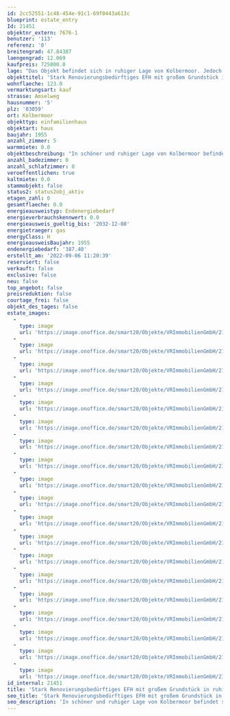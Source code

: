 ```yaml
---
id: 2cc52551-1c48-454e-91c1-69f0443a613c
blueprint: estate_entry
Id: 21451
objektnr_extern: 7676-1
benutzer: '113'
referenz: '0'
breitengrad: 47.84387
laengengrad: 12.069
kaufpreis: 725000.0
lage: "Das Objekt befindet sich in ruhiger Lage von Kolbermoor. Jedoch ist die Anbindung gut und auch die Geschäfte des täglichen Bedarfs sind schnell zu erreichen.\r\n\r\nKolbermoor verfügt über eine gute Infrastruktur mit allen Einkaufsmöglichkeiten, Freibad, Ärzten, Apotheken, Banken, Cafés, Bistros und Restaurants. Die drei Einkaufszentren an der \"Alten Spinnerei\", \"Hertopark\" oder \"Rosenheimer Straße\" sowie diverse Bäcker, Metzger und weitere Geschäfte können zu Fuß oder mit dem Fahrrad in wenigen Minuten erreicht werden. Es bestehen Bus- und Bahnverbindungen in der Stadt, sowie zu den Orten in der Umgebung. Die Autobahn München-Salzburg, Auffahrten Kolbermoor/Rosenheim-West oder Bad Aibling sind jeweils in ca. 10 Autominuten erreichbar.\r\n\r\nKindergärten sowie Grund- und Mittelschulen sind vor Ort, die höher führenden Schulen in Rosenheim oder Bad Aibling sind über öffentliche Verkehrsmittel angebunden.\r\n\r\nDer Bahnhof ist in wenigen Minuten fußläufig oder mit dem Fahrrad erreichbar, hier besteht  Anbindung in Richtung Rosenheim, München, Salzburg oder Innsbruck."
objekttitel: 'Stark Renovierungsbedürftiges EFH mit großem Grundstück in ruhiger Lage!'
wohnflaeche: 123.0
vermarktungsart: kauf
strasse: Amselweg
hausnummer: '5'
plz: '83059'
ort: Kolbermoor
objekttyp: einfamilienhaus
objektart: haus
baujahr: 1955
anzahl_zimmer: 5
warmmiete: 0.0
objektbeschreibung: "In schöner und ruhiger Lage von Kolbermoor befindet sich dieses stark renovierungsbedürftige Einfamilienhaus mit großem Grundstück welches ursprünglich 1955 in massiver Bauweise errichtet wurde.\r\n\r\nDie Neubebauung richtet sich nach Auskunft der Stadt Kolbermoor nach § 34 BauGB.\r\n\r\nDie jeweiligen Geschosse teilen sich wie folgt auf:\r\n\r\nUnter der Treppe im Erdgeschoss befindet sich ein Treppenabgang mit einer kleinen Abstellfläche.\r\n\r\nDas Erdgeschoss gliedert sich in einen großen Eingangsbereich, dem Duschbad, die große Küche, Wohnzimmer, ein weiteres Zimmer sowie einen Wintergarten älterer Natur.\r\n\r\nDas Obergeschoss bietet drei Zimmer welche von Schlafzimmer über Kinderzimmer bis Büro alle Möglichkeiten bieten. Jedoch auch in einem renovierungsbedürftigen Zustand. Auch ein Balkon ist vorhanden.\r\n\r\nEine Einzelgarage und weitere Nebengebäude welche als Staufläche oder ähnliches genutzt werden können sind ebenfalls vorhanden. In dem Nebengebäude befindet sich auch die Heizungsanlage welche aus dem Jahre 1991 stammt.\r\n\r\nDas Objekt befindet sich wie oben bereits erwähnt in einem stark renovierungsbedürftigen Zustand. Hier haben Sie die Entscheidung ob Abriss oder Sanierung für Ihre Bedürfnisse sinnvoller ist.\r\n\r\nDie Möblierung im Grundriss ist Beispielhaft.\r\n\r\nGerne bringen wir Ihnen dieses interessante Angebot gerne näher. \r\n\r\nWir freuen uns auf Ihre Anfrage."
anzahl_badezimmer: 0
anzahl_schlafzimmer: 0
veroeffentlichen: true
kaltmiete: 0.0
stammobjekt: false
status2: status2obj_aktiv
etagen_zahl: 0
gesamtflaeche: 0.0
energieausweistyp: Endenergiebedarf
energieverbrauchskennwert: 0.0
energieausweis_gueltig_bis: '2032-12-08'
energietraeger: gas
energyClass: H
energieausweisBaujahr: 1955
endenergiebedarf: '387.40'
erstellt_am: '2022-09-06 11:20:39'
reserviert: false
verkauft: false
exclusive: false
neu: false
top_angebot: false
preisreduktion: false
courtage_frei: false
objekt_des_tages: false
estate_images:
  -
    type: image
    url: 'https://image.onoffice.de/smart20/Objekte/VRImmobilienGmbH/21451/1acedaba-1a00-4bf8-8c88-1d0573a0ac23.jpg'
  -
    type: image
    url: 'https://image.onoffice.de/smart20/Objekte/VRImmobilienGmbH/21451/ee67e790-99ba-4cde-9ad0-cc9b3c8e34f9.jpg'
  -
    type: image
    url: 'https://image.onoffice.de/smart20/Objekte/VRImmobilienGmbH/21451/ad38d254-e477-4d57-9077-bec8178e8976.jpg'
  -
    type: image
    url: 'https://image.onoffice.de/smart20/Objekte/VRImmobilienGmbH/21451/bba5e413-f2b0-4502-9228-21872b1d5b48.jpg'
  -
    type: image
    url: 'https://image.onoffice.de/smart20/Objekte/VRImmobilienGmbH/21451/02520152-566a-4b14-bf16-62c3bdce4815.jpg'
  -
    type: image
    url: 'https://image.onoffice.de/smart20/Objekte/VRImmobilienGmbH/21451/4d35e4e6-2a0d-483b-859f-2c6f27b1498d.jpg'
  -
    type: image
    url: 'https://image.onoffice.de/smart20/Objekte/VRImmobilienGmbH/21451/32a79d71-8380-47d4-aee3-e631c58e92ba.jpg'
  -
    type: image
    url: 'https://image.onoffice.de/smart20/Objekte/VRImmobilienGmbH/21451/9d6970e6-eafc-43a2-bfb5-70ab724b2065.jpg'
  -
    type: image
    url: 'https://image.onoffice.de/smart20/Objekte/VRImmobilienGmbH/21451/eca0c268-2787-4c92-8db0-564ab5089280.jpg'
  -
    type: image
    url: 'https://image.onoffice.de/smart20/Objekte/VRImmobilienGmbH/21451/564f2609-6b17-4ff8-be04-149d684f47b3.jpg'
  -
    type: image
    url: 'https://image.onoffice.de/smart20/Objekte/VRImmobilienGmbH/21451/37e9a7c5-e9c3-4721-a65f-7944144a0812.jpg'
  -
    type: image
    url: 'https://image.onoffice.de/smart20/Objekte/VRImmobilienGmbH/21451/7cad62dd-7430-42b2-809f-d28916e11ce6.jpg'
  -
    type: image
    url: 'https://image.onoffice.de/smart20/Objekte/VRImmobilienGmbH/21451/a8415144-ae97-44bc-9bfd-af0145cbdace.jpg'
  -
    type: image
    url: 'https://image.onoffice.de/smart20/Objekte/VRImmobilienGmbH/21451/47dd0e72-8495-47d5-8ec8-0b12e47a72ad.jpg'
  -
    type: image
    url: 'https://image.onoffice.de/smart20/Objekte/VRImmobilienGmbH/21451/eb9080fb-039b-4773-87a6-8dc570b661dd.jpg'
  -
    type: image
    url: 'https://image.onoffice.de/smart20/Objekte/VRImmobilienGmbH/21451/07a71ce3-6956-4449-9632-21cdbd78ac95.jpg'
  -
    type: image
    url: 'https://image.onoffice.de/smart20/Objekte/VRImmobilienGmbH/21451/919ba134-679a-40ae-99df-eedf577e9281.jpg'
  -
    type: image
    url: 'https://image.onoffice.de/smart20/Objekte/VRImmobilienGmbH/21451/fe861792-c34d-46c6-aeab-1afd86ed3ee5.jpg'
  -
    type: image
    url: 'https://image.onoffice.de/smart20/Objekte/VRImmobilienGmbH/21451/926bb1ea-b8b3-4b73-a317-7511b66413db.jpg'
id_internal: 21451
title: 'Stark Renovierungsbedürftiges EFH mit großem Grundstück in ruhiger Lage!'
seo_title: 'Stark Renovierungsbedürftiges EFH mit großem Grundstück in ruhiger Lage!'
seo_description: 'In schöner und ruhiger Lage von Kolbermoor befindet sich dieses stark renovierungsbedürftige Einfamilienhaus mit großem Grundstück welches ursprünglich 195'
---
```

